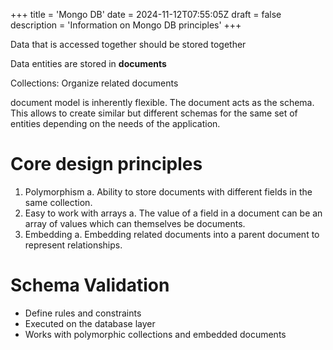+++
title = 'Mongo DB'
date = 2024-11-12T07:55:05Z
draft = false
description = 'Information on Mongo DB principles'
+++

Data that is accessed together should be stored together

Data entities are stored in **documents**

Collections: Organize related documents

document model is inherently flexible. The document acts as the schema. This allows to create similar but different schemas for the same set of entities depending on the needs of the application.

# Core design principles

1. Polymorphism
  a. Ability to store documents with different fields in the same collection.
2. Easy to work with arrays
  a. The value of a field in a document can be an array of values which can themselves be documents.
3. Embedding
  a. Embedding related documents into a parent document to represent relationships.


# Schema Validation

- Define rules and constraints
- Executed on the database layer
- Works with polymorphic collections and embedded documents